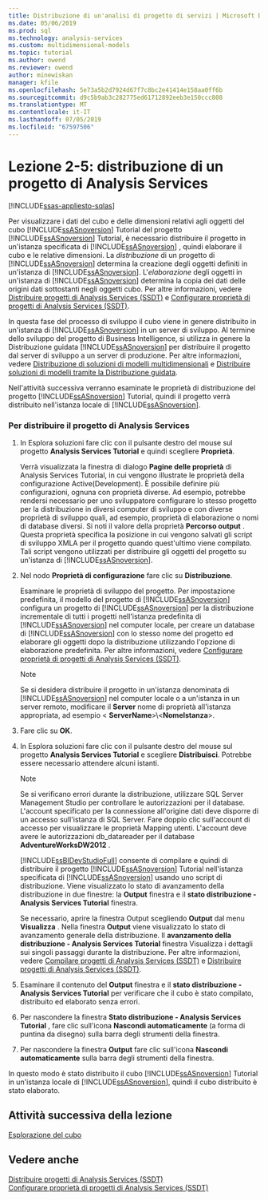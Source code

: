```yaml
---
title: Distribuzione di un'analisi di progetto di servizi | Microsoft Docs
ms.date: 05/06/2019
ms.prod: sql
ms.technology: analysis-services
ms.custom: multidimensional-models
ms.topic: tutorial
ms.author: owend
ms.reviewer: owend
author: minewiskan
manager: kfile
ms.openlocfilehash: 5e73a5b2d7924d67f7c8bc2e41414e158aa0ff6b
ms.sourcegitcommit: d9c5b9ab3c282775ed61712892eeb3e150ccc808
ms.translationtype: MT
ms.contentlocale: it-IT
ms.lasthandoff: 07/05/2019
ms.locfileid: "67597506"
---
```

# <a name="lesson-2-5---deploying-an-analysis-services-project"></a>Lezione 2-5: distribuzione di un progetto di Analysis Services
[!INCLUDE[ssas-appliesto-sqlas](../../includes/ssas-appliesto-sqlas.md)]

Per visualizzare i dati del cubo e delle dimensioni relativi agli oggetti del cubo [!INCLUDE[ssASnoversion](../../includes/ssasnoversion-md.md)] Tutorial del progetto [!INCLUDE[ssASnoversion](../../includes/ssasnoversion-md.md)] Tutorial, è necessario distribuire il progetto in un'istanza specificata di [!INCLUDE[ssASnoversion](../../includes/ssasnoversion-md.md)] , quindi elaborare il cubo e le relative dimensioni. La *distribuzione* di un progetto di [!INCLUDE[ssASnoversion](../../includes/ssasnoversion-md.md)] determina la creazione degli oggetti definiti in un'istanza di [!INCLUDE[ssASnoversion](../../includes/ssasnoversion-md.md)]. L'*elaborazione* degli oggetti in un'istanza di [!INCLUDE[ssASnoversion](../../includes/ssasnoversion-md.md)] determina la copia dei dati delle origini dati sottostanti negli oggetti cubo. Per altre informazioni, vedere [Distribuire progetti di Analysis Services &#40;SSDT&#41;](../multidimensional-models/deploy-analysis-services-projects-ssdt.md) e [Configurare proprietà di progetti di Analysis Services &#40;SSDT&#41;](../multidimensional-models/configure-analysis-services-project-properties-ssdt.md).  
  
In questa fase del processo di sviluppo il cubo viene in genere distribuito in un'istanza di [!INCLUDE[ssASnoversion](../../includes/ssasnoversion-md.md)] in un server di sviluppo. Al termine dello sviluppo del progetto di Business Intelligence, si utilizza in genere la Distribuzione guidata [!INCLUDE[ssASnoversion](../../includes/ssasnoversion-md.md)] per distribuire il progetto dal server di sviluppo a un server di produzione. Per altre informazioni, vedere [Distribuzione di soluzioni di modelli multidimensionali](../multidimensional-models/multidimensional-model-solution-deployment.md) e [Distribuire soluzioni di modelli tramite la Distribuzione guidata](../multidimensional-models/deploy-model-solutions-using-the-deployment-wizard.md).  
  
Nell'attività successiva verranno esaminate le proprietà di distribuzione del progetto [!INCLUDE[ssASnoversion](../../includes/ssasnoversion-md.md)] Tutorial, quindi il progetto verrà distribuito nell'istanza locale di [!INCLUDE[ssASnoversion](../../includes/ssasnoversion-md.md)].  
  
### <a name="to-deploy-the-analysis-services-project"></a>Per distribuire il progetto di Analysis Services  
  
1.  In Esplora soluzioni fare clic con il pulsante destro del mouse sul progetto **Analysis Services Tutorial** e quindi scegliere **Proprietà**.  
  
    Verrà visualizzata la finestra di dialogo **Pagine delle proprietà** di Analysis Services Tutorial, in cui vengono illustrate le proprietà della configurazione Active(Development). È possibile definire più configurazioni, ognuna con proprietà diverse. Ad esempio, potrebbe rendersi necessario per uno sviluppatore configurare lo stesso progetto per la distribuzione in diversi computer di sviluppo e con diverse proprietà di sviluppo quali, ad esempio, proprietà di elaborazione o nomi di database diversi. Si noti il valore della proprietà **Percorso output** . Questa proprietà specifica la posizione in cui vengono salvati gli script di sviluppo XMLA per il progetto quando quest'ultimo viene compilato. Tali script vengono utilizzati per distribuire gli oggetti del progetto su un'istanza di [!INCLUDE[ssASnoversion](../../includes/ssasnoversion-md.md)].  
  
2.  Nel nodo **Proprietà di configurazione** fare clic su **Distribuzione**.  
  
    Esaminare le proprietà di sviluppo del progetto. Per impostazione predefinita, il modello del progetto di [!INCLUDE[ssASnoversion](../../includes/ssasnoversion-md.md)] configura un progetto di [!INCLUDE[ssASnoversion](../../includes/ssasnoversion-md.md)] per la distribuzione incrementale di tutti i progetti nell'istanza predefinita di [!INCLUDE[ssASnoversion](../../includes/ssasnoversion-md.md)] nel computer locale, per creare un database di [!INCLUDE[ssASnoversion](../../includes/ssasnoversion-md.md)] con lo stesso nome del progetto ed elaborare gli oggetti dopo la distribuzione utilizzando l'opzione di elaborazione predefinita. Per altre informazioni, vedere [Configurare proprietà di progetti di Analysis Services &#40;SSDT&#41;](../multidimensional-models/configure-analysis-services-project-properties-ssdt.md).  
  
    > [!NOTE]  
    > Se si desidera distribuire il progetto in un'istanza denominata di [!INCLUDE[ssASnoversion](../../includes/ssasnoversion-md.md)] nel computer locale o a un'istanza in un server remoto, modificare il **Server** nome di proprietà all'istanza appropriata, ad esempio \<  **ServerName**>\\\<**NomeIstanza**>.  
  
3.  Fare clic su **OK**.  
  
4.  In Esplora soluzioni fare clic con il pulsante destro del mouse sul progetto **Analysis Services Tutorial** e scegliere **Distribuisci**. Potrebbe essere necessario attendere alcuni istanti.  
  
    > [!NOTE]  
    > Se si verificano errori durante la distribuzione, utilizzare SQL Server Management Studio per controllare le autorizzazioni per il database. L'account specificato per la connessione all'origine dati deve disporre di un accesso sull'istanza di SQL Server. Fare doppio clic sull'account di accesso per visualizzare le proprietà Mapping utenti. L'account deve avere le autorizzazioni db_datareader per il database **AdventureWorksDW2012** .  
  
    [!INCLUDE[ssBIDevStudioFull](../../includes/ssbidevstudiofull-md.md)] consente di compilare e quindi di distribuire il progetto [!INCLUDE[ssASnoversion](../../includes/ssasnoversion-md.md)] Tutorial nell'istanza specificata di [!INCLUDE[ssASnoversion](../../includes/ssasnoversion-md.md)] usando uno script di distribuzione. Viene visualizzato lo stato di avanzamento della distribuzione in due finestre: la **Output** finestra e il **stato distribuzione - Analysis Services Tutorial** finestra.  
  
    Se necessario, aprire la finestra Output scegliendo **Output** dal menu **Visualizza** . Nella finestra **Output** viene visualizzato lo stato di avanzamento generale della distribuzione. Il **avanzamento della distribuzione - Analysis Services Tutorial** finestra Visualizza i dettagli sui singoli passaggi durante la distribuzione. Per altre informazioni, vedere [Compilare progetti di Analysis Services &#40;SSDT&#41;](../multidimensional-models/build-analysis-services-projects-ssdt.md) e [Distribuire progetti di Analysis Services &#40;SSDT&#41;](../multidimensional-models/deploy-analysis-services-projects-ssdt.md).  
  
5.  Esaminare il contenuto del **Output** finestra e il **stato distribuzione - Analysis Services Tutorial** per verificare che il cubo è stato compilato, distribuito ed elaborato senza errori.  
  
6.  Per nascondere la finestra **Stato distribuzione - Analysis Services Tutorial** , fare clic sull'icona **Nascondi automaticamente** (a forma di puntina da disegno) sulla barra degli strumenti della finestra.  
  
7.  Per nascondere la finestra **Output** fare clic sull'icona **Nascondi automaticamente** sulla barra degli strumenti della finestra.  
  
In questo modo è stato distribuito il cubo [!INCLUDE[ssASnoversion](../../includes/ssasnoversion-md.md)] Tutorial in un'istanza locale di [!INCLUDE[ssASnoversion](../../includes/ssasnoversion-md.md)], quindi il cubo distribuito è stato elaborato.  
  
## <a name="next-task-in-lesson"></a>Attività successiva della lezione  
[Esplorazione del cubo](lesson-2-6-browsing-the-cube.md)  
  
## <a name="see-also"></a>Vedere anche  
[Distribuire progetti di Analysis Services &#40;SSDT&#41;](../multidimensional-models/deploy-analysis-services-projects-ssdt.md)  
[Configurare proprietà di progetti di Analysis Services &#40;SSDT&#41;](../multidimensional-models/configure-analysis-services-project-properties-ssdt.md)  
  
  
  
